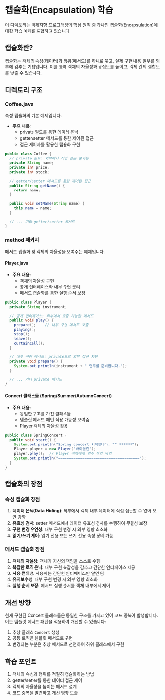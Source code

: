# 캡슐화(Encapsulation) 학습

이 디렉토리는 객체지향 프로그래밍의 핵심 원칙 중 하나인 캡슐화(Encapsulation)에 대한 학습 예제를 포함하고 있습니다.

## 캡슐화란?

캡슐화는 객체의 속성(데이터)과 행위(메서드)를 하나로 묶고, 실제 구현 내용 일부를 외부에 감추는 기법입니다. 이를 통해 객체의 자율성과 응집도를 높이고, 객체 간의 결합도를 낮출 수 있습니다.

## 디렉토리 구조

### Coffee.java

속성 캡슐화의 기본 예제입니다.

- **주요 내용**:
  - private 필드를 통한 데이터 은닉
  - getter/setter 메서드를 통한 제어된 접근
  - 접근 제어자를 활용한 캡슐화 구현

```java
public class Coffee {
  // private 필드: 외부에서 직접 접근 불가능
  private String name;
  private int price;
  private int stock;

  // getter/setter 메서드를 통한 제어된 접근
  public String getName() {
    return name;
  }

  public void setName(String name) {
    this.name = name;
  }

  // ... 기타 getter/setter 메서드
}
```

### method 패키지

메서드 캡슐화 및 객체의 자율성을 보여주는 예제입니다.

#### Player.java

- **주요 내용**:
  - 객체의 자율성 구현
  - 공개 인터페이스와 내부 구현 분리
  - 메서드 캡슐화를 통한 실행 순서 보장

```java
public class Player {
  private String instrument;

  // 공개 인터페이스: 외부에서 호출 가능한 메서드
  public void play() {
    prepare();    // 내부 구현 메서드 호출
    playing();
    stop();
    leave();
    curtainCall();
  }

  // 내부 구현 메서드: private으로 외부 접근 차단
  private void prepare() {
    System.out.println(instrument + " 연주를 준비합니다.");
  }

  // ... 기타 private 메서드
}
```

#### Concert 클래스들 (Spring/Summer/AutumnConcert)

- **주요 내용**:
  - 동일한 구조를 가진 클래스들
  - 템플릿 메서드 패턴 적용 가능성 보여줌
  - Player 객체의 자율성 활용

```java
public class SpringConcert {
  public void start() {
    System.out.println("Spring concert 시작합니다. ^^ ******");
    Player player = new Player("바이올린");
    player.play();  // Player 객체에게 연주 책임 위임
    System.out.println("=====================================");
  }
}
```

## 캡슐화의 장점

### 속성 캡슐화 장점

1. **데이터 은닉(Data Hiding)**: 외부에서 객체 내부 데이터에 직접 접근할 수 없어 보안 강화
2. **유효성 검사**: setter 메서드에서 데이터 유효성 검사를 수행하여 무결성 보장
3. **구현 변경 유연성**: 내부 구현 변경 시 외부 영향 최소화
4. **읽기/쓰기 제어**: 읽기 전용 또는 쓰기 전용 속성 정의 가능

### 메서드 캡슐화 장점

1. **객체의 자율성**: 객체가 자신의 책임을 스스로 수행
2. **복잡한 로직 은닉**: 내부 구현 복잡성을 감추고 간단한 인터페이스 제공
3. **사용 편의성**: 사용자는 간단한 인터페이스만 알면 됨
4. **유지보수성**: 내부 구현 변경 시 외부 영향 최소화
5. **실행 순서 보장**: 메서드 실행 순서를 객체 내부에서 제어

## 개선 방향

현재 구현된 Concert 클래스들은 동일한 구조를 가지고 있어 코드 중복이 발생합니다. 이는 템플릿 메서드 패턴을 적용하여 개선할 수 있습니다:

1. 추상 클래스 `Concert` 생성
2. 공통 로직은 템플릿 메서드로 구현
3. 변경되는 부분은 추상 메서드로 선언하여 하위 클래스에서 구현

## 학습 포인트

1. 객체의 속성과 행위를 적절히 캡슐화하는 방법
2. getter/setter를 통한 데이터 접근 제어
3. 객체의 자율성을 높이는 메서드 설계
4. 코드 중복을 발견하고 개선 방향 도출
